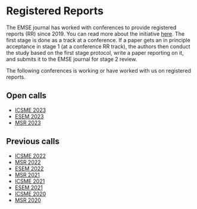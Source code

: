 # Registered Reports

The EMSE journal has worked with conferences to provide registered reports (RR) since 2019. You can read more about the initiative [here](https://arxiv.org/abs/2302.03649). The first stage is done as a track at a conference. If a paper gets an in principle acceptance in stage 1 (at a conference RR track), the authors then conduct the study based on the first stage protocol, write a paper reporting on it, and submits it to the EMSE journal for stage 2 review.

The following conferences is working or have worked with us on registered reports.

## Open calls
- [ICSME 2023](https://conf.researchr.org/track/icsme-2023/icsme-2023-registered-reports-track#Call-for-Registrations)
- [ESEM 2023](https://conf.researchr.org/track/esem-2023/esem-2023-registered-reports)
- [MSR 2023](https://conf.researchr.org/track/msr-2023/msr-2023-registered-reports#Call-for-Registrations)

## Previous calls
- [ICSME 2022](https://cyprusconferences.org/icsme2022/registered-reports-track/)
- [MSR 2022](https://conf.researchr.org/track/msr-2022/msr-2022-registered-reports?#Call-for-Registrations)
- [ESEM 2022](https://conf.researchr.org/track/esem-2022/esem-2022-registered-reports?)
- [MSR 2021](https://2021.msrconf.org/track/msr-2021-registered-reports?#Call-for-Registrations)
- [ICSME 2021](https://icsme2021.github.io/cfp/RegisteredReportsTrack.html)
- [ESEM 2021](https://conf.researchr.org/track/esem-2021/esem-2021-registered-reports?)
- [ICSME 2020](https://icsme2020.github.io/cfp/RegisteredReportsTrackCFP.html)
- [MSR 2020](https://2020.msrconf.org/track/msr-2020-Registered-Reports?#Call-for-Registrations)

